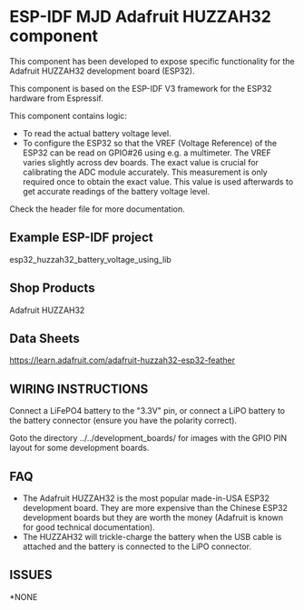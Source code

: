 # ESP-IDF MJD Adafruit HUZZAH32 component
This component has been developed to expose specific functionality for the Adafruit HUZZAH32 development board (ESP32).

This component is based on the ESP-IDF V3 framework for the ESP32 hardware from Espressif.

This component contains logic:
- To read the actual battery voltage level.
- To configure the ESP32 so that the VREF (Voltage Reference) of the ESP32 can be read on GPIO#26 using e.g. a multimeter. The VREF varies slightly across dev boards. The exact value is crucial for calibrating the ADC module accurately. This measurement is only required once to obtain the exact value. This value is used afterwards to get accurate readings of the battery voltage level.

Check the header file for more documentation.

## Example ESP-IDF project
esp32_huzzah32_battery_voltage_using_lib
 
## Shop Products
Adafruit HUZZAH32

## Data Sheets
https://learn.adafruit.com/adafruit-huzzah32-esp32-feather

## WIRING INSTRUCTIONS
Connect a LiFePO4 battery to the "3.3V" pin, or connect a LiPO battery to the battery connector (ensure you have the polarity correct).

Goto the directory ../../development_boards/ for images with the GPIO PIN layout for some development boards.

## FAQ
- The Adafruit HUZZAH32 is the most popular made-in-USA ESP32 development board. They are more expensive than the Chinese ESP32 development boards but they are worth the money (Adafruit is known for good technical documentation).
- The HUZZAH32 will trickle-charge the battery when the USB cable is attached and the battery is connected to the LiPO connector.

## ISSUES
*NONE

